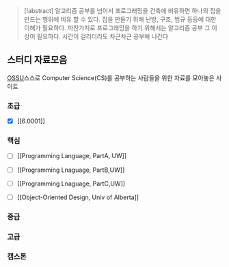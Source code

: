 
> [!abstract] 알고리즘 공부를 넘어서
> 프로그래밍을 건축에 비유하면 하나의 집을 만드는 행위에 비유 할 수 있다. 집을 만들기 위해 난방, 구조, 법규 등등에 대한 이해가 필요하다. 마찬가지로 프로그래밍을 하기 위해서는 알고리즘 공부 그 이상이 필요하다. 시간이 걸리더라도 차근차근 공부해 나간다


## 스터디 자료모음

[OSSU](https://ossu.firebaseapp.com/#/curriculum)스스로 Computer Science(CS)를 공부하는 사람들을 위한 자료를 모아놓은 사이트

### 초급
 - [x] [[6.0001]] 
### 핵심
- [ ] [[Programming Language, PartA, UW]]
- [ ] [[Programming Lnaguage, PartB,UW]]
- [ ] [[Programming Lnaguage, PartC,UW]]
- [ ] [[Object-Oriented Design, Univ of Alberta]]



### 중급

### 고급

### 캡스톤

